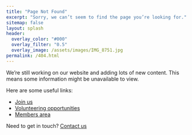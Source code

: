 ```yaml
---
title: "Page Not Found"
excerpt: "Sorry, we can’t seem to find the page you’re looking for."
sitemap: false
layout: splash
header:
  overlay_color: "#000"
  overlay_filter: "0.5"
  overlay_image: /assets/images/IMG_8751.jpg
permalink: /404.html
---
```


We’re still working on our website and adding lots of new content. This means some information might be unavailable to view.

Here are some useful links:
- [Join us](\join)
- [Volunteering opportunities](\volunteer)
- [Members area](\members)

Need to get in touch? [Contact us](\about#contact)